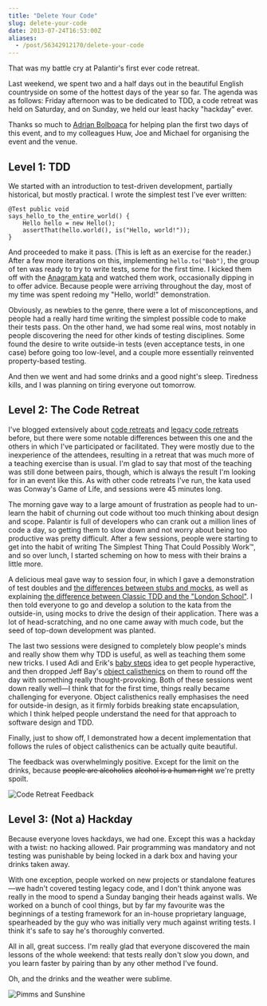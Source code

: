 ```yaml
---
title: "Delete Your Code"
slug: delete-your-code
date: 2013-07-24T16:53:00Z
aliases:
  - /post/56342912170/delete-your-code
---
```


That was my battle cry at Palantir's first ever code retreat.

Last weekend, we spent two and a half days out in the beautiful English
countryside on some of the hottest days of the year so far. The agenda
was as follows: Friday afternoon was to be dedicated to TDD, a code
retreat was held on Saturday, and on Sunday, we held our least hacky
"hackday" ever.

Thanks so much to [Adrian Bolboaca](https://twitter.com/adibolb) for
helping plan the first two days of this event, and to my colleagues Huw,
Joe and Michael for organising the event and the venue.

<!--more-->

## Level 1: TDD

We started with an introduction to test-driven development, partially
historical, but mostly practical. I wrote the simplest test I've ever
written:

    @Test public void
    says_hello_to_the_entire_world() {
        Hello hello = new Hello();
        assertThat(hello.world(), is("Hello, world!"));
    }

And proceeded to make it pass. (This is left as an exercise for the
reader.) After a few more iterations on this, implementing
`hello.to("Bob")`, the group of ten was ready to try to write tests,
some for the first time. I kicked them off with the [Anagram
kata](http://codingdojo.org/cgi-bin/wiki.pl?KataAnagram) and watched
them work, occasionally dipping in to offer advice. Because people were
arriving throughout the day, most of my time was spent redoing my
"Hello, world!" demonstration.

Obviously, as newbies to the genre, there were a lot of misconceptions,
and people had a really hard time writing the simplest possible code to
make their tests pass. On the other hand, we had some real wins, most
notably in people discovering the need for other kinds of testing
disciplines. Some found the desire to write outside-in tests (even
acceptance tests, in one case) before going too low-level, and a couple
more essentially reinvented property-based testing.

And then we went and had some drinks and a good night's sleep. Tiredness
kills, and I was planning on tiring everyone out tomorrow.

## Level 2: The Code Retreat

I've blogged extensively about [code
retreats](http://monospacedmonologues.com/post/13794728271/global-day-of-coderetreat)
and [legacy code
retreats](http://monospacedmonologues.com/post/28626062275/legacy-code-retreat-part-one-get-it-under-test)
before, but there were some notable differences between this one and the
others in which I've participated or facilitated. They were mostly due
to the inexperience of the attendees, resulting in a retreat that was
much more of a teaching exercise than is usual. I'm glad to say that
most of the teaching was still done between pairs, though, which is
always the result I'm looking for in an event like this. As with other
code retreats I've run, the kata used was Conway's Game of Life, and
sessions were 45 minutes long.

The morning gave way to a large amount of frustration as people had to
un-learn the habit of churning out code without too much thinking about
design and scope. Palantir is full of developers who can crank out a
million lines of code a day, so getting them to slow down and not worry
about being too productive was pretty difficult. After a few sessions,
people were starting to get into the habit of writing The Simplest Thing
That Could Possibly Work™, and so over lunch, I started scheming on how
to mess with their brains a little more.

A delicious meal gave way to session four, in which I gave a
demonstration of test doubles and [the differences between stubs and
mocks](http://martinfowler.com/articles/mocksArentStubs.html), as well
as explaining [the difference between Classic TDD and the "London
School"](http://codemanship.co.uk/parlezuml/blog/?postid=987). I then
told everyone to go and develop a solution to the kata from the
outside-in, using mocks to drive the design of their application. There
was a lot of head-scratching, and no one came away with much code, but
the seed of top-down development was planted.

The last two sessions were designed to completely blow people's minds
and really show them why TDD is useful, as well as teaching them some
new tricks. I used Adi and Erik's [baby
steps](http://talboomerik.be/2012/01/16/taking-baby-steps/) idea to get
people hyperactive, and then dropped Jeff Bay's [object
calisthenics](http://www.mabishu.com/blog/2012/12/14/object-calisthenics-write-better-object-oriented-code/)
on them to round off the day with something really thought-provoking.
Both of these sessions went down really well—I think that for the first
time, things really became challenging for everyone. Object calisthenics
really emphasises the need for outside-in design, as it firmly forbids
breaking state encapsulation, which I think helped people understand the
need for that approach to software design and TDD.

Finally, just to show off, I demonstrated how a decent implementation
that follows the rules of object calisthenics can be actually quite
beautiful.

The feedback was overwhelmingly positive. Except for the limit on the
drinks, because ~~people are alcoholics~~ ~~alcohol is a human right~~
we're pretty spoilt.

![Code Retreat
Feedback](https://lh5.googleusercontent.com/-1dT75aTHFMY/UeuXs-PydUI/AAAAAAAAAcE/aGQAxEpW_Rs/w718-h957-no/IMG_20130721_091015.jpg)

## Level 3: (Not a) Hackday

Because everyone loves hackdays, we had one. Except this was a hackday
with a twist: no hacking allowed. Pair programming was mandatory and not
testing was punishable by being locked in a dark box and having your
drinks taken away.

With one exception, people worked on new projects or standalone
features—we hadn't covered testing legacy code, and I don't think anyone
was really in the mood to spend a Sunday banging their heads against
walls. We worked on a bunch of cool things, but by far my favourite was
the beginnings of a testing framework for an in-house proprietary
language, spearheaded by the guy who was initially very much against
writing tests. I think it's safe to say he's thoroughly converted.

All in all, great success. I'm really glad that everyone discovered the
main lessons of the whole weekend: that tests really don't slow you
down, and you learn faster by pairing than by any other method I've
found.

Oh, and the drinks and the weather were sublime.

![Pimms and
Sunshine](https://lh5.googleusercontent.com/-t6szwtrq-i8/UerI38_ZghI/AAAAAAAAAa8/uz0yhDn8UIU/w718-h957-no/1374341313103.jpg)
